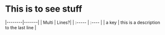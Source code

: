 # This is to see stuff

|--------|-------|
| Multi  | Lines?|
| :----- | :---- |
| a key  |
this is a description to the last line |

